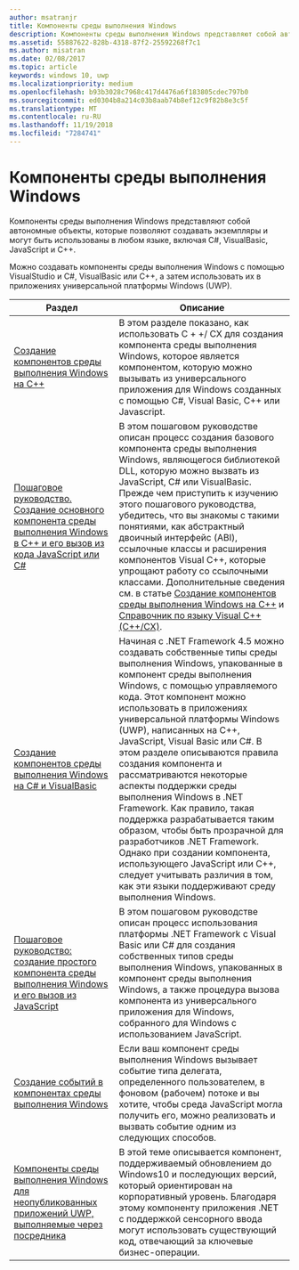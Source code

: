 ```yaml
---
author: msatranjr
title: Компоненты среды выполнения Windows
description: Компоненты среды выполнения Windows представляют собой автономные объекты, которые позволяют создавать экземпляры и могут быть использованы в любом языке, включая C#, Visual Basic, JavaScript и C++.
ms.assetid: 55887622-828b-4318-87f2-25592268f7c1
ms.author: misatran
ms.date: 02/08/2017
ms.topic: article
keywords: windows 10, uwp
ms.localizationpriority: medium
ms.openlocfilehash: b93b3028c7968c417d4476a6f183805cdec797b0
ms.sourcegitcommit: ed0304b8a214c03b8aab74b8ef12c9f82b8e3c5f
ms.translationtype: MT
ms.contentlocale: ru-RU
ms.lasthandoff: 11/19/2018
ms.locfileid: "7284741"
---
```

# <a name="windows-runtime-components"></a>Компоненты среды выполнения Windows
Компоненты среды выполнения Windows представляют собой автономные объекты, которые позволяют создавать экземпляры и могут быть использованы в любом языке, включая C#, VisualBasic, JavaScript и C++.

Можно создавать компоненты среды выполнения Windows с помощью VisualStudio и C#, VisualBasic или C++, а затем использовать их в приложениях универсальной платформы Windows (UWP).

| Раздел | Описание |
|-------|-------------|
| [Создание компонентов среды выполнения Windows на C++](creating-windows-runtime-components-in-cpp.md) | В этом разделе показано, как использовать C + +/ CX для создания компонента среды выполнения Windows, которое является компонентом, которую можно вызывать из универсального приложения для Windows созданных с помощью C#, Visual Basic, C++ или Javascript. |
| [Пошаговое руководство. Создание основного компонента среды выполнения Windows в C++ и его вызов из кода JavaScript или C#](walkthrough-creating-a-basic-windows-runtime-component-in-cpp-and-calling-it-from-javascript-or-csharp.md) | В этом пошаговом руководстве описан процесс создания базового компонента среды выполнения Windows, являющегося библиотекой DLL, которую можно вызвать из JavaScript, C# или VisualBasic. Прежде чем приступить к изучению этого пошагового руководства, убедитесь, что вы знакомы с такими понятиями, как абстрактный двоичный интерфейс (ABI), ссылочные классы и расширения компонентов Visual C++, которые упрощают работу со ссылочными классами. Дополнительные сведения см. в статье [Создание компонентов среды выполнения Windows на C++](creating-windows-runtime-components-in-cpp.md) и [Справочник по языку Visual C++ (C++/CX)](https://msdn.microsoft.com/library/windows/apps/xaml/hh699871.aspx). |
| [Создание компонентов среды выполнения Windows на C# и VisualBasic](creating-windows-runtime-components-in-csharp-and-visual-basic.md) | Начиная с .NET Framework 4.5 можно создавать собственные типы среды выполнения Windows, упакованные в компонент среды выполнения Windows, с помощью управляемого кода. Этот компонент можно использовать в приложениях универсальной платформы Windows (UWP), написанных на C++, JavaScript, Visual Basic или C#. В этом разделе описываются правила создания компонента и рассматриваются некоторые аспекты поддержки среды выполнения Windows в .NET Framework. Как правило, такая поддержка разрабатывается таким образом, чтобы быть прозрачной для разработчиков .NET Framework. Однако при создании компонента, использующего JavaScript или C++, следует учитывать различия в том, как эти языки поддерживают среду выполнения Windows. |
| [Пошаговое руководство: создание простого компонента среды выполнения Windows и его вызов из JavaScript](walkthrough-creating-a-simple-windows-runtime-component-and-calling-it-from-javascript.md) | В этом пошаговом руководстве описан процесс использования платформы .NET Framework с Visual Basic или C# для создания собственных типов среды выполнения Windows, упакованных в компонент среды выполнения Windows, а также процедура вызова компонента из универсального приложения для Windows, собранного для Windows с использованием JavaScript. |
| [Создание событий в компонентах среды выполнения Windows](raising-events-in-windows-runtime-components.md) | Если ваш компонент среды выполнения Windows вызывает событие типа делегата, определенного пользователем, в фоновом (рабочем) потоке и вы хотите, чтобы среда JavaScript могла получить его, можно реализовать и вызвать событие одним из следующих способов. | 
| [Компоненты среды выполнения Windows для неопубликованных приложений UWP, выполняемые через посредника](brokered-windows-runtime-components-for-side-loaded-windows-store-apps.md) | В этой теме описывается компонент, поддерживаемый обновлением до Windows10 и последующих версий, который ориентирован на корпоративный уровень. Благодаря этому компоненту приложения .NET с поддержкой сенсорного ввода могут использовать существующий код, отвечающий за ключевые бизнес-операции. |
